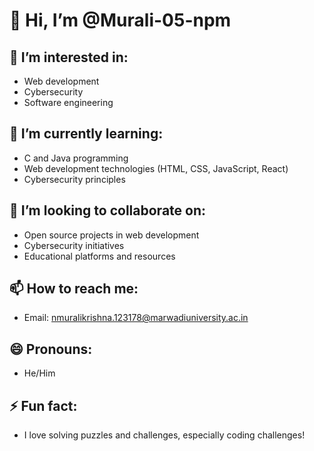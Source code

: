 # 👋 Hi, I’m @Murali-05-npm

## 👀 I’m interested in:
- Web development
- Cybersecurity
- Software engineering

## 🌱 I’m currently learning:
- C and Java programming
- Web development technologies (HTML, CSS, JavaScript, React)
- Cybersecurity principles

## 💞️ I’m looking to collaborate on:
- Open source projects in web development
- Cybersecurity initiatives
- Educational platforms and resources

## 📫 How to reach me:
- Email: nmuralikrishna.123178@marwadiuniversity.ac.in


## 😄 Pronouns:
- He/Him

## ⚡ Fun fact:
- I love solving puzzles and challenges, especially coding challenges!
